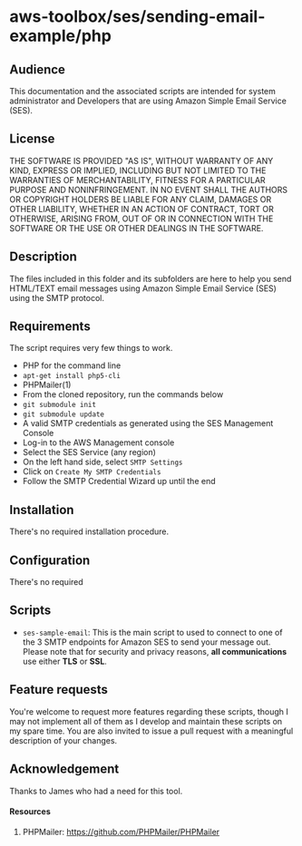aws-toolbox/ses/sending-email-example/php
=========

## Audience ##
This documentation and the associated scripts are intended for system administrator and Developers that are using Amazon Simple Email Service (SES).

## License ##
THE SOFTWARE IS PROVIDED "AS IS", WITHOUT WARRANTY OF ANY KIND, EXPRESS OR
IMPLIED, INCLUDING BUT NOT LIMITED TO THE WARRANTIES OF MERCHANTABILITY,
FITNESS FOR A PARTICULAR PURPOSE AND NONINFRINGEMENT. IN NO EVENT SHALL THE
AUTHORS OR COPYRIGHT HOLDERS BE LIABLE FOR ANY CLAIM, DAMAGES OR OTHER
LIABILITY, WHETHER IN AN ACTION OF CONTRACT, TORT OR OTHERWISE, ARISING FROM,
OUT OF OR IN CONNECTION WITH THE SOFTWARE OR THE USE OR OTHER DEALINGS IN
THE SOFTWARE.

## Description ##
The files included in this folder and its subfolders are here to help you send HTML/TEXT email messages using Amazon Simple Email Service (SES) using the SMTP protocol.

## Requirements ##
The script requires very few things to work.
* PHP for the command line
 * `apt-get install php5-cli`
* PHPMailer(1)
 * From the cloned repository, run the commands below
 * `git submodule init`
 * `git submodule update`
* A valid SMTP credentials as generated using the SES Management Console
 * Log-in to the AWS Management console
 * Select the SES Service (any region)
 * On the left hand side, select `SMTP Settings`
 * Click on `Create My SMTP Credentials`
 * Follow the SMTP Credential Wizard up until the end

## Installation ##
There's no required installation procedure.

## Configuration ##
There's no required

## Scripts ##
- `ses-sample-email`: This is the main script to used to connect to one of the 3 SMTP endpoints for Amazon SES to send your message out. Please note that for security and privacy reasons, **all communications** use either **TLS** or **SSL**.

## Feature requests ##
You're welcome to request more features regarding these scripts, though I may not implement all of them as I develop and maintain these scripts on my spare time. You are also invited to issue a pull request with a meaningful description of your changes.

## Acknowledgement ##
Thanks to James who had a need for this tool.

#### Resources ####
1. PHPMailer: https://github.com/PHPMailer/PHPMailer
